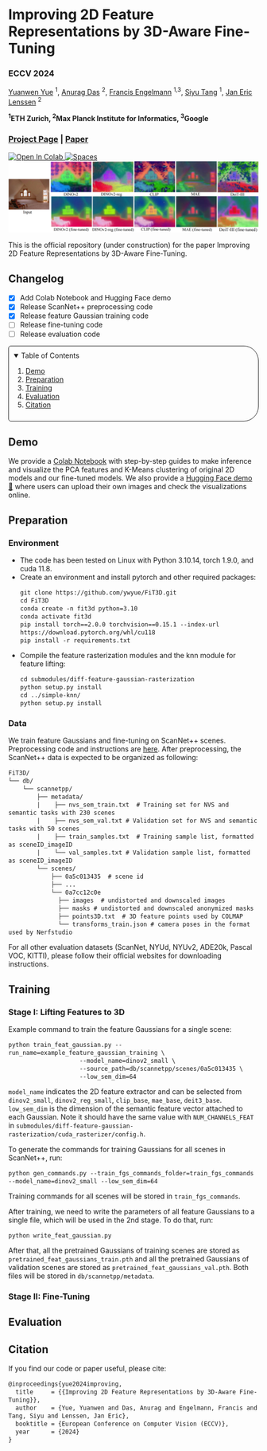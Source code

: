 # Improving 2D Feature Representations by 3D-Aware Fine-Tuning
### ECCV 2024

[Yuanwen Yue](https://n.ethz.ch/~yuayue/) <sup>1</sup>,
[Anurag Das](https://www.mpi-inf.mpg.de/departments/computer-vision-and-machine-learning/people/anurag-das/) <sup>2</sup>,
[Francis Engelmann](https://francisengelmann.github.io/) <sup>1,3</sup>,
[Siyu Tang](https://vlg.inf.ethz.ch/team/Prof-Dr-Siyu-Tang.html) <sup>1</sup>,
[Jan Eric Lenssen](https://geometric-rl.mpi-inf.mpg.de/people/lenssen.html) <sup>2</sup>
<br>

**<sup>1</sup>ETH Zurich, <sup>2</sup>Max Planck Institute for Informatics, <sup>3</sup>Google**

### [Project Page](https://ywyue.github.io/FiT3D) | [Paper](http://arxiv.org/abs/2407.20229) 

<a target="_blank" href="https://colab.research.google.com/github/ywyue/FiT3D/blob/main/FiT3D_demo.ipynb">
  <img src="https://colab.research.google.com/assets/colab-badge.svg" alt="Open In Colab"/>
</a>
<a href="https://huggingface.co/spaces/yuanwenyue/FiT3D">
  <img alt="Spaces" src="https://img.shields.io/badge/%F0%9F%A4%97%20Hugging%20Face-Spaces-blue">
</a>

<img width="1100" src="./assets/teaser.png" />

This is the official repository (under construction) for the paper Improving 2D Feature Representations by 3D-Aware Fine-Tuning.

## Changelog
- [x] Add Colab Notebook and Hugging Face demo
- [x] Release ScanNet++ preprocessing code
- [x] Release feature Gaussian training code
- [ ] Release fine-tuning code
- [ ] Release evaluation code

<details open="open" style='padding: 10px; border-radius:5px 30px 30px 5px; border-style: solid; border-width: 1px;'>
  <summary>Table of Contents</summary>
  <ol>
    <li>
      <a href="#demo">Demo</a>
    </li>
    <li>
      <a href="#preparation">Preparation</a>
    </li>
    <li>
      <a href="#training">Training</a>
    </li>
    <li>
      <a href="#evaluation">Evaluation</a>
    </li>
    <li>
      <a href="#citation">Citation</a>
    </li>
  </ol>
</details>

## Demo
We provide a [Colab Notebook](https://colab.research.google.com/github/ywyue/FiT3D/blob/main/FiT3D_demo.ipynb) with step-by-step guides to make inference and visualize the PCA features and K-Means clustering of original 2D models and our fine-tuned models.
We also provide a [Hugging Face demo 🤗](https://huggingface.co/spaces/yuanwenyue/FiT3D) where users can upload their own images and check the visualizations online.


## Preparation

### Environment
* The code has been tested on Linux with Python 3.10.14, torch 1.9.0, and cuda 11.8.
* Create an environment and install pytorch and other required packages:
  ```shell
  git clone https://github.com/ywyue/FiT3D.git
  cd FiT3D
  conda create -n fit3d python=3.10
  conda activate fit3d
  pip install torch==2.0.0 torchvision==0.15.1 --index-url https://download.pytorch.org/whl/cu118
  pip install -r requirements.txt
  ```
* Compile the feature rasterization modules and the knn module for feature lifting:
  ```shell
  cd submodules/diff-feature-gaussian-rasterization
  python setup.py install
  cd ../simple-knn/
  python setup.py install
  ```

### Data
We train feature Gaussians and fine-tuning on ScanNet++ scenes. Preprocessing code and instructions are [here](https://github.com/ywyue/FiT3D/tree/main/scannetpp_preprocess). After preprocessing, the ScanNet++ data is expected to be organized as following:
```
FiT3D/
└── db/
    └── scannetpp/
        ├── metadata/
        |    ├── nvs_sem_train.txt  # Training set for NVS and semantic tasks with 230 scenes
        |    ├── nvs_sem_val.txt # Validation set for NVS and semantic tasks with 50 scenes
        |    ├── train_samples.txt  # Training sample list, formatted as sceneID_imageID
        |    └── val_samples.txt # Validation sample list, formatted as sceneID_imageID
        └── scenes/
            ├── 0a5c013435  # scene id
            ├── ...
            └── 0a7cc12c0e
              ├── images  # undistorted and downscaled images
              ├── masks # undistorted and downscaled anonymized masks
              ├── points3D.txt  # 3D feature points used by COLMAP
              └── transforms_train.json # camera poses in the format used by Nerfstudio
```

For all other evaluation datasets (ScanNet, NYUd, NYUv2, ADE20k, Pascal VOC, KITTI), please follow their official websites for downloading instructions.

## Training
### Stage I: Lifting Features to 3D

Example command to train the feature Gaussians for a single scene: 
```shell
python train_feat_gaussian.py --run_name=example_feature_gaussian_training \
                    --model_name=dinov2_small \
                    --source_path=db/scannetpp/scenes/0a5c013435 \
                    --low_sem_dim=64
```
```model_name``` indicates the 2D feature extractor and can be selected from ```dinov2_small```, ```dinov2_reg_small```, ```clip_base```, ```mae_base```, ```deit3_base```. ```low_sem_dim``` is the dimension of the semantic feature vector attached to each Gaussian. Note it should have the same value with ```NUM_CHANNELS_FEAT``` in ```submodules/diff-feature-gaussian-rasterization/cuda_rasterizer/config.h```.

To generate the commands for training Gaussians for all scenes in ScanNet++, run:
```shell
python gen_commands.py --train_fgs_commands_folder=train_fgs_commands --model_name=dinov2_small --low_sem_dim=64
```
Training commands for all scenes will be stored in ```train_fgs_commands```.

After training, we need to write the parameters of all feature Gaussians to a single file, which will be used in the 2nd stage. To do that, run:
```shell
python write_feat_gaussian.py
```
After that, all the pretrained Gaussians of training scenes are stored as ```pretrained_feat_gaussians_train.pth``` and all the pretrained Gaussians of validation scenes are stored as ```pretrained_feat_gaussians_val.pth```. Both files will be stored in ```db/scannetpp/metadata```.




### Stage II: Fine-Tuning

## Evaluation

## Citation

If you find our code or paper useful, please cite:
```
@inproceedings{yue2024improving,
  title     = {{Improving 2D Feature Representations by 3D-Aware Fine-Tuning}},
  author    = {Yue, Yuanwen and Das, Anurag and Engelmann, Francis and Tang, Siyu and Lenssen, Jan Eric},
  booktitle = {European Conference on Computer Vision (ECCV)},
  year      = {2024}
}
```
